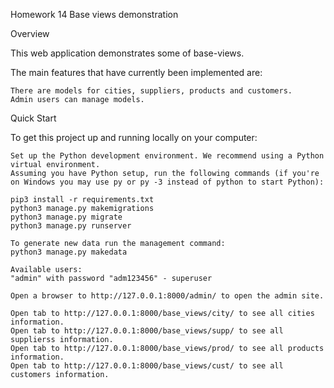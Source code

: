 Homework 14
Base views demonstration

Overview

This web application demonstrates some of base-views.

The main features that have currently been implemented are:

    There are models for cities, suppliers, products and customers.
    Admin users can manage models. 

Quick Start

To get this project up and running locally on your computer:

    Set up the Python development environment. We recommend using a Python virtual environment.
    Assuming you have Python setup, run the following commands (if you're on Windows you may use py or py -3 instead of python to start Python):

    pip3 install -r requirements.txt
    python3 manage.py makemigrations
    python3 manage.py migrate
    python3 manage.py runserver

    To generate new data run the management command:
    python3 manage.py makedata

    Available users: 
    "admin" with password "adm123456" - superuser

    Open a browser to http://127.0.0.1:8000/admin/ to open the admin site.

    Open tab to http://127.0.0.1:8000/base_views/city/ to see all cities information.
    Open tab to http://127.0.0.1:8000/base_views/supp/ to see all supplierss information.
    Open tab to http://127.0.0.1:8000/base_views/prod/ to see all products information.
    Open tab to http://127.0.0.1:8000/base_views/cust/ to see all customers information.
